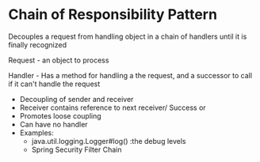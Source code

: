 # Chain of Responsibility Pattern

Decouples a request from handling object in a chain of handlers until it is finally recognized

Request - an object to process

Handler - Has a method for handling a the request, and a successor to call if it can't handle the request

- Decoupling of sender and receiver
- Receiver contains reference to next receiver/ Success or 
- Promotes loose coupling
- Can have no handler
- Examples:
  - java.util.logging.Logger#log()  :the debug levels
  - Spring Security Filter Chain
  